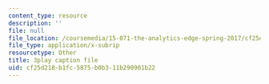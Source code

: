```yaml
---
content_type: resource
description: ''
file: null
file_location: /coursemedia/15-071-the-analytics-edge-spring-2017/cf25d218b1fc5875b0b311b290901b22_FYXIRXnQ8Fc.vtt
file_type: application/x-subrip
resourcetype: Other
title: 3play caption file
uid: cf25d218-b1fc-5875-b0b3-11b290901b22
---
```

